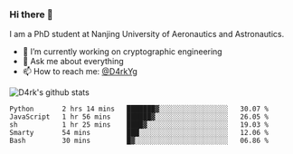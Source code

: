 ### Hi there 👋

I am a PhD student at Nanjing University of Aeronautics and Astronautics.

- 🔭 I’m currently working on cryptographic engineering
- 💬 Ask me about everything
- 📫 How to reach me: [@D4rkYg](https://twitter.com/D4rkYg)

![D4rk's github stats](https://github-readme-stats.vercel.app/api?username=dd4rk&show_icons=true&title_color=fff&icon_color=79ff97&text_color=9f9f9f&bg_color=151515)

<!--START_SECTION:waka-->
```text
Python       2 hrs 14 mins   ███████▓░░░░░░░░░░░░░░░░░   30.07 % 
JavaScript   1 hr 56 mins    ██████▓░░░░░░░░░░░░░░░░░░   26.05 % 
sh           1 hr 25 mins    ████▓░░░░░░░░░░░░░░░░░░░░   19.03 % 
Smarty       54 mins         ███░░░░░░░░░░░░░░░░░░░░░░   12.06 % 
Bash         30 mins         █▓░░░░░░░░░░░░░░░░░░░░░░░   06.86 % 
```
<!--END_SECTION:waka-->
